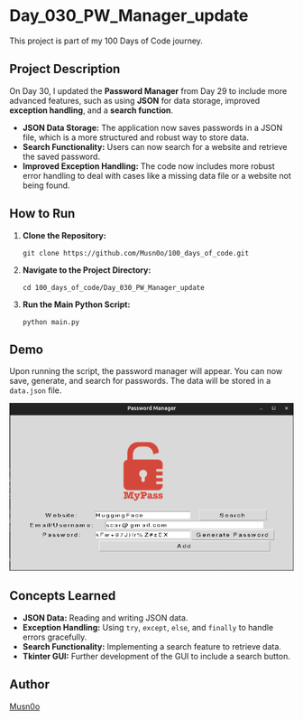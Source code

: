 # Day_030_PW_Manager_update

This project is part of my 100 Days of Code journey.

## Project Description

On Day 30, I updated the **Password Manager** from Day 29 to include more advanced features, such as using **JSON** for data storage, improved **exception handling**, and a **search function**.

- **JSON Data Storage:** The application now saves passwords in a JSON file, which is a more structured and robust way to store data.
- **Search Functionality:** Users can now search for a website and retrieve the saved password.
- **Improved Exception Handling:** The code now includes more robust error handling to deal with cases like a missing data file or a website not being found.

## How to Run

1. **Clone the Repository:**
    
    ```
    git clone https://github.com/Musn0o/100_days_of_code.git
    ```
    
2. **Navigate to the Project Directory:**
    
    ```
    cd 100_days_of_code/Day_030_PW_Manager_update
    ```

3. **Run the Main Python Script:**
    
    ```
    python main.py
    ```

## Demo

Upon running the script, the password manager will appear. You can now save, generate, and search for passwords. The data will be stored in a `data.json` file.

![password manager update](password_manager_update.png)

## Concepts Learned

- **JSON Data:** Reading and writing JSON data.
- **Exception Handling:** Using `try`, `except`, `else`, and `finally` to handle errors gracefully.
- **Search Functionality:** Implementing a search feature to retrieve data.
- **Tkinter GUI:** Further development of the GUI to include a search button.

## Author

[Musn0o](https://github.com/Musn0o)

